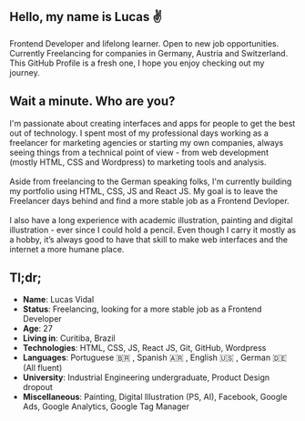 ## Hello, my name is Lucas ✌️

Frontend Developer and lifelong learner. Open to new job opportunities. Currently Freelancing for companies in Germany, Austria and Switzerland. This GitHub Profile is a fresh one, I hope you enjoy checking out my journey.

## Wait a minute. Who are you?

I'm passionate about creating interfaces and apps for people to get the best out of technology.
I spent most of my professional days working as a freelancer for marketing agencies or starting my own companies, always seeing things from a technical point of view - from web development (mostly HTML, CSS and Wordpress) to marketing tools and analysis.<br><br>
Aside from freelancing to the German speaking folks, I'm currently building my portfolio using HTML, CSS, JS and React JS. My goal is to leave the Freelancer days behind and find a more stable job as a Frontend Devloper.<br><br>
I also have a long experience with academic illustration, painting and digital illustration - ever since I could hold a pencil. Even though I carry it mostly as a hobby, it’s always good to have that skill to make web interfaces and the internet a more humane place.

## Tl;dr;

* **Name**: Lucas Vidal
* **Status**: Freelancing, looking for a more stable job as a Frontend Developer
* **Age**: 27
* **Living in**: Curitiba, Brazil
* **Technologies**: HTML, CSS, JS, React JS, Git, GitHub, Wordpress
* **Languages**: Portuguese 🇧🇷 , Spanish 🇦🇷 , English 🇺🇸 , German 🇩🇪 (All fluent)
* **University**: Industrial Engineering undergraduate, Product Design dropout
* **Miscellaneous**: Painting, Digital Illustration (PS, AI), Facebook, Google Ads, Google Analytics, Google Tag Manager
